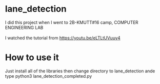 # lane_detection
I did this project when I went to 2B-KMUTT#16 camp, COMPUTER ENGINEERING LAB 
<br>
<br>
I watched the tutorial from https://youtu.be/eLTLtUVuuy4
# How to use it 
Just install all of the libraries then change directory to lane_detection ande type python3 lane_detection_completed.py
